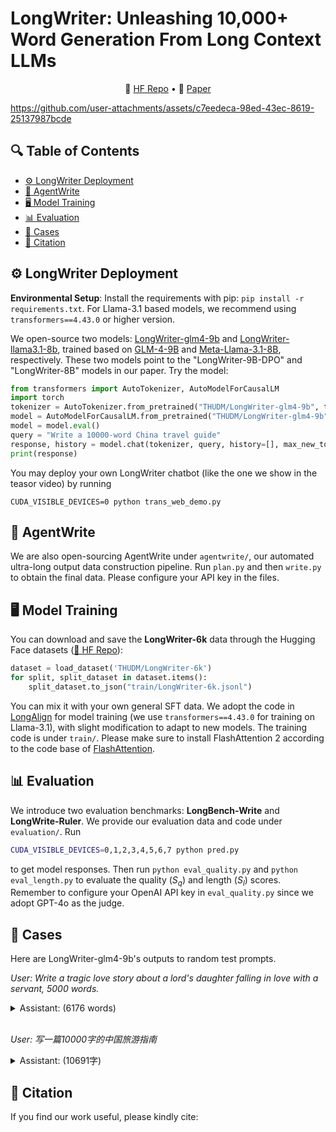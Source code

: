 # LongWriter: Unleashing 10,000+ Word Generation From Long Context LLMs

<p align="center">
    🤗 <a href="https://huggingface.co/datasets/THUDM/LongWriter-6k" target="_blank">HF Repo</a> • 📃 <a href="https://arxiv.org" target="_blank">Paper</a>
</p>

https://github.com/user-attachments/assets/c7eedeca-98ed-43ec-8619-25137987bcde

## 🔍 Table of Contents
- [⚙️ LongWriter Deployment](#deployment)
- [🤖️ AgentWrite](#agentwrite)
- [🖥️ Model Training](#longwriter-training)
- [📊 Evaluation](#evaluation)
- [👀 Cases](#case)
- [📝 Citation](#citation)

<a name="deployment"></a>
## ⚙️ LongWriter Deployment

**Environmental Setup**:
Install the requirements with pip: `pip install -r requirements.txt`. For Llama-3.1 based models, we recommend using `transformers==4.43.0` or higher version.

We open-source two models: [LongWriter-glm4-9b](https://huggingface.co/THUDM/LongWriter-glm4-9b) and [LongWriter-llama3.1-8b](https://huggingface.co/THUDM/LongWriter-llama3.1-8b), trained based on [GLM-4-9B](https://huggingface.co/THUDM/glm-4-9b) and [Meta-Llama-3.1-8B](https://huggingface.co/meta-llama/Meta-Llama-3.1-8B), respectively. These two models point to the "LongWriter-9B-DPO" and "LongWriter-8B" models in our paper. Try the model:
```python
from transformers import AutoTokenizer, AutoModelForCausalLM
import torch
tokenizer = AutoTokenizer.from_pretrained("THUDM/LongWriter-glm4-9b", trust_remote_code=True)
model = AutoModelForCausalLM.from_pretrained("THUDM/LongWriter-glm4-9b", torch_dtype=torch.bfloat16, trust_remote_code=True, device_map="auto")
model = model.eval()
query = "Write a 10000-word China travel guide"
response, history = model.chat(tokenizer, query, history=[], max_new_tokens=32768, temperature=0.5)
print(response)
```
You may deploy your own LongWriter chatbot (like the one we show in the teasor video) by running
```
CUDA_VISIBLE_DEVICES=0 python trans_web_demo.py
```

<a name="agentwrite"></a>
## 🤖️ AgentWrite
We are also open-sourcing AgentWrite under `agentwrite/`, our automated ultra-long output data construction pipeline. Run `plan.py` and then `write.py` to obtain the final data. Please configure your API key in the files.


<a name="longwriter-training"></a>
## 🖥️ Model Training

You can download and save the **LongWriter-6k** data through the Hugging Face datasets ([🤗 HF Repo](https://huggingface.co/datasets/THUDM/LongWriter-6k)):
```python
dataset = load_dataset('THUDM/LongWriter-6k')
for split, split_dataset in dataset.items():
    split_dataset.to_json("train/LongWriter-6k.jsonl")
```
You can mix it with your own general SFT data. We adopt the code in [LongAlign](https://github.com/THUDM/LongAlign) for model training (we use `transformers==4.43.0` for training on Llama-3.1), with slight modification to adapt to new models. The training code is under `train/`. Please make sure to install FlashAttention 2 according to the code base of [FlashAttention](https://github.com/Dao-AILab/flash-attention).

<a name="evaluation"></a>
## 📊 Evaluation
We introduce two evaluation benchmarks: **LongBench-Write** and **LongWrite-Ruler**.
We provide our evaluation data and code under `evaluation/`. Run
```bash
CUDA_VISIBLE_DEVICES=0,1,2,3,4,5,6,7 python pred.py
```
to get model responses. Then run `python eval_quality.py` and `python eval_length.py` to evaluate the quality ($S_q$) and length ($S_l$) scores. Remember to configure your OpenAI API key in `eval_quality.py` since we adopt GPT-4o as the judge.

<a name="case"></a>
## 👀 Cases
Here are LongWriter-glm4-9b's outputs to random test prompts.

*User: Write a tragic love story about a lord's daughter falling in love with a servant, 5000 words.*
<details>
<summary>Assistant: (6176 words)</summary>
<div style="max-height: 200px; overflow-y: auto; padding: 10px; border: 1px solid #e1e4e8; border-radius: 6px;">

### The Aristocratic Estate

Nestled amidst the rolling hills of the English countryside, the grand estate of Lord Edward Ashwood was a beacon of elegance and sophistication. The sprawling manor, with its towering spires and expansive gardens, stood as a testament to centuries of wealth and power. The Ashwood family, known for their noble lineage and impeccable manners, had been pillars of the local community for generations. The grand halls were filled with the scent of polished wood and rich fabrics, echoing with the soft hum of servants attending to their masters' every need.

Lady Ashwood, the matriarch of the household, was a woman of grace and wisdom. Her beauty had faded with time, but her elegance remained untarnished. She was known for her charitable works and her ability to command respect and admiration from all who met her. Her daughters, Eliza and Arabella, were the epitome of aristocratic charm. Eliza, the elder, was a poised and intelligent young woman, often seen with a book in hand or engaged in scholarly discussions. Arabella, the younger, was vivacious and lively, her laughter ringing through the halls like a bell. Both girls were expected to marry well, their futures already mapped out by their parents.

The household was a bustling hive of activity. The grand dining hall was a testament to the family's wealth, adorned with intricate tapestries and fine china. The servants moved with practiced precision, their duties meticulously assigned. The butler, Mr. Blackwood, was a stern but fair man, ensuring that every aspect of the household ran smoothly. The head cook, Mrs. Brown, was a master of her craft, her culinary skills renowned throughout the county. The young page boys and maids scurried about, their faces a mix of innocence and the early signs of budding adulthood.

The Ashwood estate was a world apart from the simpler lives of the villagers who worked the surrounding lands. The gulf between the two worlds was vast and unbridgeable, a chasm that no one dared to cross. The servants, though integral to the estate's operation, were kept at a distance, their presence a mere background to the grandeur that defined the Ashwoods.

In this world of opulence and order, the seeds of a tragic love story were about to be sown.

### The Hidden Heart of Eliza

Eliza Ashwood was the embodiment of aristocratic grace, her every movement a testament to years of refinement and education. Yet, beneath her composed exterior lay a heart yearning for something more, something the grand estate could not provide. Eliza was not merely a bookish daughter, though her love for literature was well-known. She possessed a depth of thought and a sensitivity that set her apart from her peers. Her days were filled with the routine of the estate—participating in social gatherings, learning the intricacies of diplomacy and etiquette, and engaging in scholarly pursuits. But her nights were often spent in quiet reflection, her mind wandering to thoughts that were far removed from the expectations of her station.

Eliza's interest in the estate's servants was a well-guarded secret. She often found herself drawn to the quieter corners of the manor, where the servants conducted their duties with a sense of quiet dignity. It was during one such moment, while taking a solitary walk through the estate's expansive gardens, that she first encountered Thomas. He was a young servant, tasked with tending to the roses that lined the estate's perimeter. His back was to her as he worked, his hands deftly pruning the delicate blooms. Eliza was captivated by the ease and precision with which he moved, a stark contrast to the hurried chaos of the household's daily operations.

As she watched him, a sense of tranquility washed over her. For the first time in what felt like an eternity, Eliza felt a sense of peace. Thomas's presence was unassuming, his focus entirely on his work. It was a stark contrast to the constant hustle and bustle of the manor. Eliza found herself lingering, her curiosity piqued by the man who seemed to exist in a world of his own, untouched by the grandeur that surrounded him.

Their first conversation was innocent and brief, a simple exchange over the health of Thomas's mother. Eliza's genuine concern and Thomas's humble gratitude left an impression on both of them. From that moment, their interactions became more frequent, though always under the watchful eyes of the household. Eliza would often find herself seeking out Thomas, her heart fluttering with a mix of excitement and fear. Their conversations were simple and heartfelt, often centered around the beauty of the garden or the weather. Yet, it was enough to kindle a flame in Eliza's heart, a flame that she knew she must keep hidden.

Eliza's feelings for Thomas were a source of both comfort and conflict. On one hand, he represented a connection to a simpler, more genuine world, a world where she felt truly seen and understood. On the other hand, she was acutely aware of the social and economic chasm that separated them. The idea of a relationship with a servant was not only unimaginable but also scandalous. Eliza's heart was a battlefield of hope and despair, torn between her desire for love and her duty to her family and society.

As their bond deepened, Eliza found herself questioning her place in the world. She had been raised to aspire to greatness, to marry a man of equal or greater status, to uphold the Ashwood legacy. Yet, here she was, falling in love with a servant, a man who represented everything her world sought to exclude. It was a love that defied logic and reason, a love that threatened to upend the carefully constructed life she had been destined to lead.

Eliza's secret affection for Thomas was a delicate balance, a fragile thread that she clung to with all her might. She knew that revealing her feelings would not only shatter her own dreams but also bring disgrace upon her family. Yet, the more time she spent with Thomas, the more she realized that her heart could no longer be contained. It was a love that was as beautiful as it was dangerous, a love that would test the very foundations of her world.

### Thomas's Hidden Life

Thomas had been born into a family of humble means, his parents working the fields to make ends meet. From a young age, he had known the hardships of rural life, the backbreaking labor and the sting of poverty. Yet, it was not the struggle that defined him but the resilience and determination he found within himself. When the Ashwood estate advertised for new servants, Thomas saw it as an opportunity to escape the confines of his village and forge a better future for himself.

Life at the Ashwood estate was a stark contrast to his previous existence. The grandeur and opulence were overwhelming at first, but Thomas adapted quickly, his innate sense of duty driving him to excel in his duties. He was assigned to the garden, a role that suited his quiet nature and love for the natural world. Each day, he moved through the estate with a sense of purpose, his hands deftly tending to the plants, his mind a sanctuary of calm amidst the chaos.

Despite the differences in their worlds, Thomas felt a strange sense of belonging at the Ashwood estate. The grand halls and ornate decorations were a world apart from his simple upbringing, but there was a certain elegance to the place that he found comforting. The strict routines and the disciplined lives of the servants provided a structure that he had always craved. He found solace in the predictability of his tasks, in the rhythm of his workday that allowed him moments of quiet reflection.

It was during these moments of solitude that Thomas began to notice Eliza. Her presence was like a gentle breeze through the garden, her elegance contrasting with the rustic beauty of the flowers she admired. Thomas was initially drawn to her beauty, but as their interactions grew, he came to appreciate her intelligence and kindness. Eliza was unlike anyone he had ever met, her conversations filled with wisdom and compassion. She saw beyond his station, into the person he truly was.

Their bond grew slowly, built on shared moments of understanding and mutual respect. Thomas found himself looking forward to their brief conversations, his heart lightening with each encounter. Eliza's genuine interest in his life and her willingness to see past the societal barriers that separated them filled him with a sense of hope he had long thought lost. For the first time, Thomas felt valued and seen, not as a servant, but as a person with dreams and aspirations of his own.

Yet, Thomas was acutely aware of the dangers that their relationship posed. He knew the social and economic chasm that separated them, the impossibility of a future together. The idea of love was a fragile dream in a world that demanded conformity and respectability. Thomas's heart was a battlefield of hope and fear, torn between his desire for Eliza and the reality of their circumstances. He loved her with all his heart, but he was also pragmatic, understanding that their love was a risk he could not afford to take.

As their bond deepened, Thomas found himself questioning his place in the world. He had come to the Ashwood estate seeking a better life, but now he found himself caught in a web of emotions that threatened to unravel everything he had worked for. The love he felt for Eliza was a beautiful but dangerous distraction, a reminder of the dreams he dared not speak aloud. He knew that their love was a fragile thread, one that could easily be severed by the harsh realities of their world.

Thomas's heart was a sanctuary of love and fear, a place where his dreams and reality clashed. He loved Eliza with a passion that defied reason, but he was also realistic, understanding that their love was a fragile hope in a world that demanded conformity. As their bond grew stronger, Thomas found himself standing at a crossroads, his future uncertain and his heart in turmoil. He knew that his love for Eliza was a risk he was willing to take, but he was also aware of the dangers that lay ahead.

### The Unspoken Bond

The bond between Eliza and Thomas grew stronger with each passing day, a silent yet powerful connection that neither could deny. Their conversations, though brief, were filled with a depth of understanding that transcended the barriers of their social standing. Eliza found herself looking forward to their encounters, each interaction a source of solace and joy in her otherwise structured and rigid world. Thomas, in turn, felt a sense of belonging and purpose that he had never known before, Eliza's presence a beacon of hope in his otherwise monotonous life.

One evening, as the sun dipped below the horizon, casting a golden glow over the garden, Eliza found herself once again drawn to the roses Thomas tended. This time, she approached him with a quiet determination. "Thomas," she began, her voice barely above a whisper, "I wanted to thank you for always being there, for listening to me when no one else would."

Thomas looked up, his eyes meeting hers with a mixture of surprise and gratitude. "It's my pleasure, Miss Eliza. You've always been kind to me."

Eliza took a deep breath, her heart pounding in her chest. "Thomas, there's something I need to tell you. I... I care for you deeply. More than just as a friend or a servant. I... I love you."

Thomas's eyes widened, his heart racing at the weight of her words. He had felt the same but had never dared to voice them, afraid of the consequences. "Eliza," he whispered, his voice trembling, "I... I feel the same. But we both know the dangers of what we feel."

Eliza's eyes filled with a mixture of hope and despair. "I know the risks, Thomas. I've thought about it night and day. But I can't deny my feelings any longer. I need you to know how I truly feel."

Thomas's heart ached with the weight of her words. He loved her with every part of his being, but the reality of their situation loomed large. "Eliza, we come from two different worlds. The gap between us is vast and unbridgeable. If we pursue this, we risk everything—our futures, our families, our very lives."

Eliza's eyes glistened with unshed tears. "I understand that, Thomas. But I can't live without you. I need you in my life, even if it means defying everything I've ever been taught."

Thomas took a step closer, his hand reaching out to gently touch her cheek. "Eliza, you mean more to me than words can express. But we must be careful. The world is not kind to those who defy its rules."

Eliza nodded, her heart heavy with the weight of their reality. "I know, Thomas. But I'm willing to face whatever comes. I love you, and I can't let that go."

Their fingers brushed against each other's, a silent promise of the love they shared. It was a love that defied reason and societal norms, a love that both terrified and inspired them. They knew the risks, but they were also aware of the beauty and depth of the bond they had forged.

As they stood there under the golden light of the setting sun, their hearts beat in unison, a testament to the love that had grown between them. They were two souls entwined by fate, their love a fragile yet resilient thread that defied the world's expectations. Together, they faced the uncertainties of their future, their hearts united by a love that was as powerful as it was dangerous.

### The Struggle Within

Eliza's heart was a tempest of emotions, torn between her love for Thomas and the societal expectations that loomed over her. She knew that her feelings for Thomas were real, profound, and unshakable. Yet, the weight of her upbringing and the expectations of her family were a constant reminder of the peril she faced. Every day was a battle within herself, a struggle to reconcile her heart with her duty.

Eliza's parents had always been strict in their expectations, instilling in her a sense of responsibility and obligation to the Ashwood legacy. They had planned her future, envisioning a marriage that would secure the family's status and wealth. The idea of defying those plans, of pursuing a love that defied societal norms, was a terrifying prospect. Eliza feared the disgrace that would come to her family, the ruin of her carefully constructed life.

Yet, every moment spent with Thomas only deepened her resolve. His kindness, his intelligence, and his unwavering support filled a void in her heart that nothing else could. Eliza found herself longing for the simple, genuine moments they shared, the comfort of his presence and the joy that his love brought into her life. She realized that her happiness, her true happiness, lay in the love she felt for Thomas, not in the expectations of her family.

Eliza's internal conflict was a relentless torment. She loved her family and respected their wishes, but she also loved Thomas with a passion that she could no longer ignore. She spent sleepless nights wrestling with her emotions, her mind a whirlwind of doubt and determination. She knew that she could not continue living a lie, that she had to make a choice between her heart and her duty.

One evening, as she stood before her mirror, staring at her reflection, Eliza made a decision. She would speak to her parents, reveal her feelings for Thomas, and face the consequences. She knew it would be a difficult conversation, but she also knew that she could no longer live in silence. She owed it to herself and to Thomas to be honest about her heart.

As she prepared to face her parents, Eliza's heart was filled with a mixture of fear and hope. She was ready to fight for her love, to defy the expectations that had been laid out for her. She was willing to face whatever consequences might come, as long as she could be true to herself and to the man who had captured her heart.

### The Heart-Wrenching Confession

Eliza took a deep breath, steeling herself for the conversation that was about to unfold. She found her parents in the drawing room, their faces a mask of calm as they sipped their tea. Eliza's heart pounded in her chest as she approached them, her hands trembling slightly. "Father, Mother," she began, her voice steady but filled with emotion, "I need to talk to you about something important."

Lady Ashwood set down her teacup, her eyes narrowing slightly. "What is it, Eliza? Out with it."

Eliza took a deep breath, her eyes meeting her parents' with a mixture of determination and fear. "I... I have something to confess. I... I am in love."

Both of her parents' faces paled, their expressions shifting from surprise to concern. Lord Ashwood's stern gaze softened slightly, while Lady Ashwood's eyes filled with a mixture of shock and worry. "Eliza, what do you mean? With whom?" Her voice was a hushed whisper, as if speaking too loudly might shatter the fragile reality they all lived in.

Eliza's heart ached as she forced herself to speak the words that had been burning in her chest for so long. "I am in love with Thomas, the servant who tends the garden. I... I can't deny it any longer. I love him with all my heart."

The room fell into a heavy silence, the air thick with the weight of unspoken words. Lord Ashwood's face darkened, his eyes narrowing as he absorbed her words. "Thomas? The servant? Eliza, this is unthinkable. How could you even entertain such a notion?"

Lady Ashwood's eyes filled with tears, her voice trembling. "Eliza, you must be mistaken. This cannot be real. You must forget him immediately."

Eliza's heart broke as she looked at her parents, seeing the pain and disappointment in their eyes. She knew that their reaction was inevitable, but the words still felt like a dagger to her soul. "I am not mistaken, Mother. I am in love with Thomas, and I cannot change that. I... I cannot live a lie any longer."

Lord Ashwood's voice was cold and stern. "Eliza, you must understand the consequences of your actions. This is not just about you. It is about the Ashwood legacy, about our reputation and honor. You cannot throw all of that away for a mere servant."

Eliza's eyes filled with tears, her heart aching with the weight of their words. "I know, Father. I know the risks. But I cannot live without Thomas. He has given me a love that I never thought possible, a love that makes me feel alive. I cannot deny my feelings any longer."

Lady Ashwood's voice broke, her tears flowing freely. "Eliza, you don't understand. This is more than just a love affair. It is a betrayal of everything we stand for. You are putting our entire family at risk."

Eliza's heart was in turmoil, torn between her love for Thomas and her duty to her family. She knew that her parents were right, that the consequences of her actions could be devastating. But she also knew that she could not live a life of lies, that she had to be true to herself and to the man who had captured her heart.

As the conversation continued, Eliza's resolve only strengthened. She knew that she would face consequences, but she was willing to bear them. She would fight for her love, even if it meant losing everything.

### The Unraveling of Dreams

The days following Eliza's confession were a whirlwind of turmoil and heartache. Lord and Lady Ashwood were determined to put an end to what they saw as a scandalous relationship, and their actions were swift and unforgiving. Eliza was forbidden from seeing Thomas, her movements closely monitored by the household staff. The garden, once a sanctuary for their secret meetings, became a place of dread, its beauty marred by the weight of their separation.

Eliza's heart was in shambles, each day a painful reminder of the love she had been forced to abandon. She spent her nights in tears, her mind a constant echo of the words spoken by her parents. The walls of the grand estate seemed to close in around her, the once familiar surroundings now a prison of her own making. Her once vibrant spirit dimmed, her laughter replaced by a hollow echo of its former self.

Thomas, too, was not immune to the devastation. He could sense the change in Eliza, the sadness that clouded her eyes and weighed heavily on her heart. He longed to reach out to her, to offer her the comfort she so desperately needed, but he knew that any attempt would only worsen her situation. His heart ached with every passing day, his love for Eliza a silent but relentless torment.

The household was abuzz with the news of Eliza's forbidden love, the servants whispering behind closed doors and the guests at social gatherings casting judgmental glances her way. Eliza's reputation was under siege, her once impeccable standing now tarnished by the scandal. The pressure was immense, and she found herself questioning her every action, her every decision.

Despite the distance imposed upon them, Eliza and Thomas found ways to communicate. Secret notes were passed through the estate, their words a lifeline in the storm of their separation. Each letter was a balm to their wounded hearts, a reminder of the love that had once brought them together. But even these brief exchanges were fraught with danger, each note a potential discovery that could lead to even greater consequences.

Eliza's parents, relentless in their efforts to break her spirit, increased the pressure. They sought to distract her with social engagements and scholarly pursuits, hoping to divert her attention from Thomas. But Eliza's heart remained steadfast, her love for Thomas an unyielding force that defied their attempts to sever their bond.

The strain of their situation began to take its toll on Eliza's health. She grew pale and weak, her once vibrant energy sapped by the emotional and physical weight of her plight. The Ashwood estate, once a symbol of her family's power and prestige, now felt like a gilded cage, confining her spirit and threatening to crush her soul.

Thomas, watching from a distance, felt the same despair. He saw the pain in Eliza's eyes, the way her once bright smile had faded into a shadow of its former self. His heart ached with every passing day, his love for her a beacon of hope in the darkness that had enveloped her life.

As the days turned into weeks, the love between Eliza and Thomas remained unbroken, a testament to their unwavering devotion to each other. They faced their trials with courage and resilience, their bond stronger for the hardships they endured. But the weight of their circumstances was a constant reminder of the dangers that loomed over them, a reminder that their love, while powerful, was also fragile and vulnerable to the world's judgment.

### The Breaking Point

The weight of their secret love became too much for Eliza to bear. The constant pressure from her parents, the judgment of society, and the physical and emotional toll of their separation began to erode her spirit. One evening, as the moon cast a silvery glow over the Ashwood estate, Eliza made a desperate decision. She would run away, escape the confines of her life and the expectations that had been laid upon her.

Eliza slipped out of the manor under the cover of darkness, her heart pounding with a mixture of fear and determination. She made her way to the garden, where Thomas had promised to meet her. The garden, once a place of solace, now felt like a battlefield, each step she took a step closer to the unknown.

Thomas was waiting for her, his face a mask of concern and hope. "Eliza, I knew you would come," he whispered, his voice trembling with emotion. "I've been so worried about you."

Eliza's eyes filled with tears as she threw her arms around him, her body shaking with the weight of her emotions. "Thomas, I can't stay any longer. The pressure is too much. I need to be with you, even if it means losing everything."

Thomas held her close, his heart aching with the depth of her words. "Eliza, I understand. I've felt the same. But we must be careful. Running away is not a solution. It will only make things worse."

Eliza pulled back, her eyes searching Thomas's face for reassurance. "I know, Thomas. But I can't go back. I can't live a lie any longer. I need you, and I need to be free to love you."

Thomas's heart broke as he looked into her eyes, seeing the pain and determination that burned within them. He knew that Eliza was right, that running away was not the answer, but he also knew that he could not bear to see her suffer any longer. "Eliza, I love you more than words can express. But we must be smart about this. We need a plan, a way to make a life together without the world's judgment."

Eliza nodded, her tears drying on her cheeks as she took a deep breath. "I trust you, Thomas. I know you will guide me. I just need to be with you, to feel your love and support."

Thomas led Eliza to a secluded part of the garden, away from the prying eyes of the household staff. He took her hands in his, his gaze steady and resolute. "Eliza, I promise you that I will do everything in my power to protect you and to build a life together. But we must be patient, and we must be careful. We cannot rush into anything without a solid plan."

Eliza's heart swelled with hope and love as she looked into Thomas's eyes. "I believe in you, Thomas. I believe that we can find a way, that our love can overcome everything. I just need you."

Thomas's eyes softened as he pulled Eliza into his arms, holding her close as if to shield her from the world's dangers. "I love you, Eliza. More than anything. And I will do whatever it takes to be with you, to build a life that is truly ours. But we must be strong, and we must be smart."

Eliza's heart felt lighter as she rested her head on Thomas's chest, listening to the steady beat of his heart. She knew that their journey would be fraught with challenges, but she also knew that their love was strong enough to overcome them. "I love you too, Thomas. And I will stand by you no matter what."

As they stood there in the moonlit garden, their hearts beating in unison, Eliza and Thomas made a silent vow to each other. They would face the world together, their love a beacon of hope in the darkness. They would fight for their happiness, no matter the cost.

### The Ultimate Sacrifice

The days that followed were a blur of desperation and hope. Eliza and Thomas knew that their time was limited, that the authorities would not be long in finding them. They spent their days in hiding, moving from one safe house to another, always looking over their shoulders for the threat of discovery. Each night, they found solace in each other's arms, their love a fragile yet resilient thread that held them together in the face of adversity.

As the authorities closed in, Eliza and Thomas knew that their time was running out. They had to make a decision, a choice that would determine the course of their lives. Eliza looked into Thomas's eyes, her heart heavy with the weight of their reality. "Thomas," she whispered, her voice trembling, "we can't keep running. They will find us eventually. We need a plan, a way to ensure that our love endures, even if we cannot be together."

Thomas's eyes filled with a mixture of love and sorrow. "Eliza, I have been thinking about this. There is only one way to ensure that our love endures, that our sacrifice is not in vain. We must marry, legally. It is our only chance to be together, to build a life that is truly ours."

Eliza's eyes widened in shock and fear. "Thomas, I can't marry you. It is illegal, and it would mean losing everything—our freedom, our family, our future. I can't ask you to do that."

Thomas's grip on her hand tightened, his voice firm and resolute. "Eliza, you must understand. Marrying me is the only way we can be together, the only way to ensure that our love endures. I am willing to face the consequences, to give up everything for you. But I need you to be with me, to stand by my side."

Eliza's heart ached with the weight of Thomas's words. She knew that he was right, that their love was worth any sacrifice. But the idea of losing everything, of defying society's expectations, was a daunting prospect. "Thomas, I love you more than anything. But I am afraid of what will happen if we marry. I am afraid of losing you, of losing everything we have built together."

Thomas's eyes softened as he pulled Eliza into his arms, holding her close as if to shield her from the world's dangers. "Eliza, you must trust me. I will protect you, I will fight for us. We can make this work, we can build a life together. But we must be brave, and we must be united."

Eliza's heart swelled with love and determination as she looked into Thomas's eyes. She saw the depth of his devotion, the unwavering commitment he had for her. She knew that he was right, that their love was worth any sacrifice. "Thomas, I trust you. I will marry you, and I will stand by your side no matter what."

As they stood there in the dim light of their hidden sanctuary, Eliza and Thomas made their final vow to each other. They would marry, defy society's expectations, and fight for their love. They would face the world together, their hearts united by a love that was as powerful as it was dangerous.

Their wedding was a secret ceremony, held in the early hours of dawn to avoid detection. They exchanged vows in a small, secluded chapel, their hearts beating in unison as they promised to love and support each other through every trial and tribulation. The ceremony was simple but profound, a testament to their love and their commitment to each other.

As they emerged from the chapel, hand in hand, Eliza and Thomas knew that their journey had only just begun. They faced the world with a newfound sense of purpose and determination, their love a beacon of hope in a world that sought to crush them. They were ready to face whatever challenges lay ahead, united by a love that was as powerful as it was fragile.

### The Heart-Wrenching End

The authorities discovered Eliza and Thomas's marriage soon after the ceremony. The news spread like wildfire through the estate and the surrounding villages, igniting a firestorm of outrage and scandal. Lord and Lady Ashwood were devastated, their pride and reputation shattered by their daughter's defiance. Eliza was immediately confined to her room, her parents refusing to speak to her or acknowledge her existence.

Thomas, determined to protect Eliza, stood by her side, his love unwavering despite the danger it posed to him. He was dismissed from his position at the estate, his future prospects ruined. The villagers turned their backs on him, their judgmental stares a constant reminder of the price he had paid for his love.

Eliza's heart was in tatters, her spirit broken by the weight of her parents' rejection and the world's condemnation. She spent her days in solitude, her once vibrant spirit dimmed by the sorrow that enveloped her. Thomas, though strong and resilient, could see the despair in her eyes, the pain that gnawed at her soul.

One evening, as the moon cast a silvery glow over the estate, Thomas took Eliza into the garden, the same place where their love had blossomed. He held her close, his voice trembling with emotion. "Eliza, I am so sorry. I never wanted this to happen. I love you more than anything, and I would do anything to make things right."

Eliza's eyes filled with tears, her voice a whisper. "Thomas, I know. But I can't bear the pain any longer. I can't live in this world of judgment and rejection. I need to be free, to find peace."

Thomas's heart broke as he looked into Eliza's eyes, seeing the pain and determination that burned within them. He knew that she was right, that she needed to be free from the world's constraints. "Eliza, please don't do this. I can't live without you. I love you, and I will always love you."

Eliza pulled back, her eyes searching Thomas's face for one last moment of solace. "Thomas, I love you too. But I need to be free, to find the peace that has eluded me. I am so sorry."

Thomas's heart ached with the weight of Eliza's words. He knew that he could not stop her, that her determination was unwavering. "Eliza, I will always love you, no matter what. But I need you to be happy, to find the peace that you deserve."

Eliza's eyes glistened with unshed tears as she looked into Thomas's eyes, her heart aching with the weight of her decision. "Thomas, I will always love you. And I will never forget the love we shared. I am so sorry for the pain I have caused you."

Thomas's eyes filled with tears as he pulled Eliza into his arms, holding her close as if to shield her from the world's dangers. "Eliza, you have given me the greatest gift of my life—the love of a kind and beautiful soul. I will always cherish that love, no matter what."

As they stood there in the moonlit garden, their hearts beating in unison, Eliza and Thomas made their final farewell. They knew that their love had been powerful and beautiful, a testament to the strength of the human spirit. But they also knew that their love had come at a great cost, a sacrifice that had forever changed their lives.

Eliza took a deep breath, her heart heavy with the weight of her decision. "Thomas, I need to go. I need to find the peace that has eluded me. I will always love you, and I will never forget you."

Thomas's eyes filled with tears as he released Eliza, his heart aching with the weight of her departure. "Eliza, be happy, be free. I will always love you, and I will always remember the love we shared."

Eliza walked away from Thomas, her heart breaking with each step. She knew that she was leaving a piece of her heart behind, that her love for Thomas would forever be a part of her. But she also knew that she needed to find the peace that had eluded her, to build a life that was truly her own.

Thomas watched Eliza disappear into the darkness, his heart aching with the weight of her departure. He knew that their love had been powerful and beautiful, a testament to the strength of the human spirit. But he also knew that their love had come at a great cost, a sacrifice that had forever changed their lives.

As the moon cast its silvery glow over the garden, Eliza and Thomas's love story came to an end. Their love had been powerful and beautiful, a testament to the strength of the human spirit. But it had also been tragic and heartbreaking, a reminder of the dangers that love can face in a world that often seeks to crush it.

</div>
</details>
<br/>

*User: 写一篇10000字的中国旅游指南*
<details>
<summary>Assistant: (10691字)</summary>
<div style="max-height: 200px; overflow-y: auto; padding: 10px; border: 1px solid #e1e4e8; border-radius: 6px;">

### 中国旅游概述

中国，这片古老而神秘的东方土地，拥有着悠久的历史和丰富的文化。作为世界上人口最多的国家之一，中国以其多样的地理景观、独特的文化遗产和热情好客的人民而闻名于世。无论是繁华的都市、壮丽的自然风光，还是深厚的文化底蕴，都吸引着无数游客前来探访。

中国旅游的魅力首先体现在其多样化的地理景观上。从北国风光的雪域高原到南国海滨的碧海蓝天，从西部大漠的辽阔无垠到东部平原的绿意盎然，中国几乎囊括了所有类型的自然景观。游客可以在这里体验到从寒冷到炎热、从干燥到湿润的各种气候和地貌，满足对自然风光的所有想象。

其次，中国的文化遗产是其旅游的一大亮点。中国有着五千多年的文明史，留下了无数珍贵的文化遗产。从宏伟的古代建筑，如长城、故宫、兵马俑，到古老的寺庙和园林，如少林寺、苏州园林，每一个景点都承载着深厚的历史和文化内涵。这些文化遗产不仅是历史的见证，更是中华民族智慧的结晶，吸引着无数游客前来参观和学习。

此外，中国的人民也是其旅游魅力的重要组成部分。中国人民热情好客，乐于助人，让游客在旅途中感受到家的温暖。无论是大城市的热闹街头，还是小村庄的宁静小巷，人们总是愿意分享他们的故事和经验，让游客更好地了解和体验中国的文化。

总之，中国以其独特的自然风光、丰富的文化遗产和热情好客的人民，成为全球游客向往的旅游目的地。无论是历史爱好者、自然探险家还是文化体验者，都能在中国找到属于自己的旅游天堂。

### 中国的行政区划

中国是一个地域辽阔、民族众多的国家，其行政区划复杂多样。全国共有34个省级行政区，包括23个省、5个自治区、4个直辖市和2个特别行政区。每个省级行政区都有其独特的地理、文化和历史背景，为游客提供了丰富多彩的旅游选择。

首先，23个省是中国行政区划中的主体部分。这些省份包括山东、河南、四川、湖南、湖北、江西、广东、广西、贵州、云南、陕西、甘肃、青海、宁夏、新疆等。每个省份都有其独特的自然风光和文化特色。例如，山东省以悠久的历史和丰富的文化遗产著称，拥有泰山、曲阜孔庙等著名景点；河南省则是中华文明的重要发源地，拥有龙门石窟、清明上河园等历史文化景点；四川省以其秀美的自然风光和独特的美食文化闻名，九寨沟、峨眉山等自然景观吸引了大量游客。

其次，5个自治区分别是内蒙古自治区、广西壮族自治区、西藏自治区、宁夏回族自治区和新疆维吾尔自治区。这些自治区以其独特的民族文化和自然景观而著称。例如，内蒙古自治区拥有广袤的草原和壮观的沙漠景观，是骑马和草原探险的理想之地；广西壮族自治区以其秀美的山水和丰富的民族文化而闻名，桂林山水、漓江等自然景观令人陶醉；西藏自治区则是世界屋脊，拥有珠穆朗玛峰、布达拉宫等壮丽的自然和人文景观，是朝圣和探险的绝佳选择。

4个直辖市包括北京、上海、天津和重庆。这些城市都是中国的重要经济、文化和交通中心，拥有丰富的历史遗迹和现代化建筑。例如，北京市是中国的首都，拥有故宫、长城等世界著名的文化遗产；上海市是中国的经济中心，拥有东方明珠塔、外滩等现代化建筑和商业区；天津市则以其独特的港口文化和历史遗迹而闻名；重庆市以其壮丽的山水和独特的火锅文化吸引了大量游客。

最后，2个特别行政区是香港和澳门。这两个城市以其独特的国际化和现代化风貌而著称。香港是国际金融中心和购物天堂，拥有维多利亚港、迪士尼乐园等著名景点；澳门则以其博彩业和葡萄牙殖民历史而闻名，大三巴牌坊、威尼斯人度假村等景点吸引了大量游客。

总之，中国的行政区划复杂多样，每个省级行政区都有其独特的地理、文化和历史背景，为游客提供了丰富多彩的旅游选择。无论是自然风光、历史文化还是现代都市，中国都能满足不同游客的旅游需求。

### 中国的气候特点

中国的气候类型多样，从北到南，从东到西，气候差异显著。总体来说，中国可以分为寒带、温带、亚热带和热带四种主要气候类型。北方地区冬季寒冷，夏季炎热，而南方地区则四季如春，温暖宜人。这种多样的气候特点不仅为中国的农业生产提供了丰富的条件，也为游客提供了多样化的旅游体验。

在北方，冬季寒冷漫长，尤其以东北地区最为典型。哈尔滨的冰雪节吸引了大量游客前来观赏冰雕和体验冰雪运动。夏季则相对短暂，但气温较高，适合避暑旅游。东北地区的大兴安岭、长白山等地区，夏季绿意盎然，是避暑度假的好去处。

中部地区包括华北、华东和华中地区，主要气候类型为温带季风气候。冬季寒冷干燥，夏季炎热多雨。北京、上海和武汉等大城市都位于这一区域。冬季的北京，游客可以参观故宫、长城等著名景点，体验寒冷中的历史文化魅力；夏季的上海，游客可以游览外滩、城隍庙，享受都市的繁华和清凉。

南方地区主要气候类型为亚热带和热带季风气候。这里四季分明，冬季温暖，夏季炎热潮湿。广东、广西、福建和海南等省份都属于这一区域。冬季的海南，温暖如春，是避寒度假的理想之地；夏季的厦门，游客可以游览鼓浪屿、南普陀寺，享受海滨的清凉和美景。

西部地区包括新疆、西藏、青海和甘肃等省份，气候类型多样，从寒带到高原气候都有。新疆的冬季寒冷干燥，夏季则炎热多风，是探险和草原旅游的好去处。西藏的气候则以高原气候为主，冬季寒冷，夏季凉爽，是朝圣和登山的热门目的地。青海湖、茶卡盐湖等自然景观在夏季尤其迷人。

总体来说，中国的气候特点为游客提供了多样化的旅游选择。不同季节的气候条件适合不同的旅游活动，游客可以根据自己的喜好和需求选择合适的旅行时间。例如，冬季适合前往北方和西北地区体验冰雪风光，夏季则适合前往南方和东南沿海地区避暑度假。了解中国的气候特点，有助于游客更好地规划旅行路线，享受愉快的旅程。

### 中国的主要旅游景点

中国拥有众多世界著名的旅游景点，这些景点不仅代表了中国丰富的历史和文化，也展示了其独特的自然风光。以下是一些中国最具代表性的主要旅游景点：

#### 长城

长城，作为中国最著名的象征之一，是世界上最长的军事防御工程。它蜿蜒于中国北方的高山和丘陵之间，全长约21,196公里。游客可以参观多个著名的长城段，如八达岭长城、慕田峪长城和嘉峪关长城。八达岭长城是保存最完整的一段，也是游客最多的地方；慕田峪长城则以其险峻和优美的风景著称；嘉峪关长城则展示了长城的西北风格。无论在哪个季节，长城都是游客拍照和体验中国历史的重要地点。

#### 故宫

故宫，也称为紫禁城，是明朝和清朝两代皇宫，位于北京市中心。这座宏伟的宫殿建筑群占地约72万平方米，拥有9000多间房屋。故宫不仅以其壮观的建筑和精美的装饰闻名，还收藏了大量的珍贵文物和艺术品。游客可以参观太和殿、乾清宫、养心殿等主要建筑，了解中国古代宫廷生活和文化。故宫每年吸引着数百万游客，是了解中国历史和文化的重要窗口。

#### 兵马俑

兵马俑，位于陕西省西安市，是中国古代秦朝的军事遗迹。1974年，兵马俑的发现震惊了世界，成为中国古代文明的重要象征。兵马俑坑内出土了数千个陶制的士兵和马俑，每个陶俑都有独特的面部表情和姿态，展示了秦朝的军事力量和工艺水平。兵马俑博物馆是游客了解秦朝历史和文化的重要场所，每年吸引着大量国内外游客。

#### 西湖

西湖，位于浙江省杭州市，是中国最著名的湖泊之一，被誉为“人间天堂”。西湖以其秀美的自然风光和丰富的文化底蕴而闻名。湖面上点缀着三潭印月、雷峰塔、断桥等著名景点，湖畔的苏堤、白堤等园林更是美不胜收。春季的西湖，桃花盛开，春色满园；夏季的西湖，荷花绽放，清凉宜人；秋季的西湖，红叶满山，秋意盎然；冬季的西湖，雪景如画，别有一番风味。

#### 桂林山水

桂林山水，位于广西壮族自治区，以其壮丽的山水风光和独特的喀斯特地貌而著称。漓江是桂林山水的代表，游客可以乘坐竹筏或游船游览漓江，欣赏两岸的奇峰异石和清澈的江水。桂林的象山、七星公园、芦笛岩等景点也吸引了大量游客。桂林山水不仅美在自然，还蕴含着丰富的文化内涵，是游客体验中国山水文化的绝佳之地。

#### 九寨沟

九寨沟，位于四川省阿坝藏族羌族自治州，是中国最著名的自然景区之一。九寨沟以其多彩的湖泊、瀑布、雪山和森林而闻名，被誉为“童话世界”。景区内的珍珠滩、五花海、长海等景点美不胜收，吸引了无数游客前来观赏。九寨沟的四季各有特色，春季的桃花和杜鹃花，夏季的清凉绿意，秋季的红叶和金黄，冬季的雪景，都让人流连忘返。

#### 布达拉宫

布达拉宫，位于西藏自治区的首府拉萨，是西藏最著名的地标建筑。这座宏伟的宫殿建于公元7世纪，是藏传佛教的象征。布达拉宫依山而建，共有13层，高117米，是西藏历史和文化的象征。游客可以参观布达拉宫的各个殿堂，了解藏传佛教的历史和文化。布达拉宫不仅是宗教信仰的中心，也是游客了解西藏文化的重要窗口。

#### 长白山

长白山，位于吉林省东南部，是中国东北的著名山脉。长白山以其壮丽的自然风光和丰富的生物多样性而著称。长白山天池是世界上最深的高山湖泊之一，湖面海拔达2189米，湖水清澈碧蓝。此外，长白山的瀑布、温泉和原始森林等自然景观也吸引了大量游客。长白山还是中国著名的滑雪胜地，冬季的滑雪活动吸引了众多滑雪爱好者。

#### 西湖

西湖，位于浙江省杭州市，是中国最著名的湖泊之一，被誉为“人间天堂”。西湖以其秀美的自然风光和丰富的文化底蕴而闻名。湖面上点缀着三潭印月、雷峰塔、断桥等著名景点，湖畔的苏堤、白堤等园林更是美不胜收。春季的西湖，桃花盛开，春色满园；夏季的西湖，荷花绽放，清凉宜人；秋季的西湖，红叶满山，秋意盎然；冬季的西湖，雪景如画，别有一番风味。

#### 张家界

张家界，位于湖南省西北部，是中国著名的自然风景区。张家界以其独特的石柱地貌和壮丽的山水风光而闻名。景区内的袁家界、天子山、金鞭溪等景点美不胜收，吸引了无数游客前来观赏。张家界还是中国著名的电影拍摄地，如《阿凡达》等电影在此取景，使其名声大噪。张家界不仅自然风光优美，还拥有丰富的民俗文化和历史遗迹，是游客体验中国南方自然风光和文化的绝佳之地。

#### 颐和园

颐和园，位于北京市西郊，是中国古代皇家园林之一。颐和园建于清朝乾隆年间，占地面积达290公顷，是中国园林艺术的杰作。园内拥有万寿山、昆明湖、长廊、佛香阁等著名景点，建筑精美，景色宜人。颐和园不仅展示了中国的园林艺术，还蕴含了丰富的历史文化内涵，是游客了解中国古代皇家生活和文化的绝佳场所。

#### 西安城墙

西安城墙，位于陕西省西安市，是中国现存最完整的古代城墙之一。城墙建于明朝，全长约14公里，高约12米，厚约18米。游客可以登上城墙，俯瞰整个西安市区，感受古代都城的雄伟气势。城墙周边还有许多历史文化景点，如兵马俑、大雁塔等，是游客了解中国古代历史和文化的重要场所。

这些主要旅游景点不仅展示了中国的自然风光和历史文化，也为游客提供了丰富多彩的旅游体验。无论您是历史爱好者、自然探险家还是文化体验者，中国都有适合您的旅游目的地。

### 中国的美食文化

中国美食文化博大精深，各地特色美食琳琅满目，每一种都蕴含着独特的地域风情和文化内涵。从北方的面食到南方的米饭，从东部的海鲜到西部的牛羊肉，中国美食的多样性和丰富性令人叹为观止。

#### 北方美食

北方以面食为主，尤其是小麦面食，如北京炸酱面、山西刀削面、陕西油泼面等。北京炸酱面以其独特的酱料和面条口感闻名，是北京的传统美食代表。山西刀削面则以其独特的制作工艺和厚实的面条深受喜爱。陕西油泼面则是以热油浇在面上，香气扑鼻，味道鲜美。

此外，北方还有许多著名的肉类美食，如内蒙古的烤全羊、新疆的烤羊肉串和兰州的牛肉面。内蒙古的烤全羊以其肉质鲜嫩、香气四溢而著称，是蒙古族招待贵宾的最高礼遇。新疆的烤羊肉串则是街头巷尾常见的小吃，香气扑鼻，肉质鲜美，是新疆美食的代表。兰州的牛肉面以其独特的汤料和面条口感闻名，是兰州人的日常美食。

#### 南方美食

南方则以米饭和海鲜为主，如广东的早茶、四川的火锅、江苏的苏帮菜等。广东的早茶文化源远流长，以点心和茶饮为主，如虾饺、烧卖、蛋挞等，是广东人早晨必不可少的饮食。四川火锅以其麻辣鲜香而著称，是四川人喜爱的美食代表，无论是麻辣火锅还是清汤火锅，都能满足不同口味的需求。

江苏的苏帮菜则以清淡鲜美、注重原汁原味而闻名，如扬州炒饭、松鼠桂鱼等。苏帮菜讲究色、香、味、形的和谐统一，是江南美食的代表。此外，南方的海鲜美食也极具特色，如广东的清蒸海鲜、福建的佛跳墙、浙江的西湖醋鱼等。这些海鲜美食以其鲜美的口感和独特的烹饪方法吸引了无数游客。

#### 西部美食

西部地区的美食则以牛羊肉和面食为主，如新疆的抓饭、青海的羊肉泡馍、甘肃的拉面等。新疆的抓饭以其独特的烹饪方法和丰富的食材而著称，是新疆人喜爱的传统美食。青海的羊肉泡馍则是以羊肉汤和馍为主，口感鲜美，是青海的特色美食。甘肃的拉面以其独特的制作工艺和口感闻名，是甘肃人的日常美食。

#### 特色小吃

中国的小吃文化丰富多彩，各地的小吃都有其独特的风味和制作方法。如北京的豆汁、天津的狗不理包子、上海的生煎包、西安的肉夹馍、成都的麻辣串等。这些小吃不仅味道独特，还蕴含着丰富的文化内涵，是游客体验当地生活的重要途径。

总之，中国美食文化丰富多彩，各地的特色美食各具特色，无论是主食还是小吃，都能满足不同游客的口味需求。品尝中国美食，是了解中国文化和生活方式的重要方式之一。

### 中国的传统文化和节庆活动

中国是一个拥有悠久历史和丰富文化的国家，其传统文化和节庆活动丰富多彩，反映了中华民族的智慧和情感。以下是一些重要的中国传统文化和节庆活动：

#### 春节

春节，又称农历新年，是中国最重要的传统节日，通常在农历正月初一庆祝。春节象征着新的一年的开始，人们通过贴春联、放鞭炮、拜年、吃团圆饭等方式来庆祝。春节期间，家家户户都会打扫卫生，贴上红春联和窗花，营造喜庆的氛围。除夕夜，全家人会团聚在一起吃年夜饭，象征团圆和幸福。春节期间，还有舞龙舞狮、庙会等活动，吸引了大量游客前来体验中国的新年文化。

#### 清明节

清明节，通常在每年的4月4日或5日，是中国传统节日之一，也是祭祖扫墓的日子。清明节期间，人们会前往墓地祭拜祖先，扫墓、献花，表达对先人的敬意和怀念。此外，清明节还有踏青、赏花等活动，人们会到郊外散步，欣赏春天的美景。清明节不仅是一个重要的传统节日，也是人们亲近自然、放松心情的好时机。

#### 端午节

端午节，通常在农历五月初五庆祝，是中国传统节日之一。端午节有吃粽子、赛龙舟等传统习俗。粽子是端午节的传统食品，以糯米和各种馅料制成，形状多样，口味丰富。赛龙舟则是端午节最具代表性的活动，人们会组织龙舟比赛，以纪念古代爱国诗人屈原。端午节不仅是一个庆祝节日，也是传承和弘扬中华民族传统文化的重要时刻。

#### 中秋节

中秋节，通常在农历八月十五庆祝，是中国传统的团圆节日。中秋节以赏月、吃月饼为主要活动。月饼是中秋节的传统食品，形状圆饼，寓意团圆和圆满。人们会在晚上一起赏月，品尝月饼，表达对家人和亲友的思念和祝福。中秋节不仅是一个家庭团聚的日子，也是人们表达情感和思念的重要时刻。

#### 重阳节

重阳节，通常在农历九月初九庆祝，是中国传统节日之一。重阳节有登高、赏菊、吃重阳糕等传统习俗。登高是重阳节的重要活动，人们会到高处远眺，祈求健康和长寿。赏菊则是重阳节的一项重要活动，人们会欣赏各种美丽的菊花，感受秋天的气息。重阳节不仅是一个庆祝节日，也是人们祈求健康和长寿的重要时刻。

#### 其他传统节日

除了上述重要的传统节日外，中国还有许多其他传统节日，如元宵节、清明节、端午节、中秋节等。这些节日都有其独特的庆祝方式和传统习俗，反映了中华民族的智慧和情感。例如，元宵节有赏花灯、猜灯谜的习俗；清明节有踏青、扫墓的习俗；端午节有赛龙舟、吃粽子的习俗；中秋节有赏月、吃月饼的习俗。

总之，中国的传统文化和节庆活动丰富多彩，每一个节日都蕴含着深厚的文化内涵和民族情感。通过参与这些节日活动，游客不仅能感受到中国文化的魅力，还能更好地了解和体验中国的传统生活方式。

### 中国的购物体验

中国是一个购物天堂，无论是传统的手工艺品还是现代化的购物中心，都能满足游客的购物需求。以下是一些著名的购物地点和特色商品，供游客参考：

#### 北京

北京作为中国的首都，拥有丰富的购物资源。王府井大街是北京最著名的购物街之一，这里有各种国内外品牌和传统手工艺品店。此外，北京还有许多特色市场，如潘家园古玩市场，这里可以找到各种古董、艺术品和手工艺品。

特色商品：北京烤鸭、丝绸、景泰蓝、瓷器、古董。

#### 上海

上海是中国的经济中心，拥有众多高端购物中心和时尚品牌店。南京路步行街是上海最繁华的商业街之一，汇集了各种国内外品牌。此外，上海还有豫园商城，这里可以找到许多传统手工艺品和特色商品。

特色商品：丝绸、上海旗袍、珠宝、手表、茶叶。

#### 成都

成都是一个充满生活气息的城市，拥有许多特色市场和购物中心。宽窄巷子是成都的一个著名景点，也是购物的好去处。这里可以找到许多传统手工艺品和特色小吃。此外，成都还有春熙路、太古里等现代化购物中心。

特色商品：火锅底料、麻辣串、蜀锦、蜀绣、茶叶。

#### 西安

西安作为古都，拥有丰富的历史文化遗产和传统手工艺品。回民街是西安的一个著名景点，也是购物的好去处。这里可以找到各种传统小吃和手工艺品，如剪纸、陶器、皮影等。

特色商品：兵马俑复制品、剪纸、陶器、皮影、羊肉泡馍调料。

#### 桂林

桂林以其美丽的自然风光和丰富的民俗文化而闻名。在桂林的市区，游客可以找到许多特色商店和手工艺品店，如东西巷、正阳步行街等。这里可以购买到各种桂林特色商品，如桂林米粉、漓江石画、竹编等。

特色商品：桂林米粉、漓江石画、竹编、茶叶。

#### 香港

香港是国际化的购物天堂，拥有世界各地的品牌和特色商品。香港的购物中心如铜锣湾、尖沙咀等地，是购物的好去处。此外，香港还有许多著名的购物街，如苏豪区、中环等。

特色商品：珠宝、手表、化妆品、丝绸、电子产品。

#### 澳门

澳门以其独特的葡萄牙文化和丰富的美食而闻名。在澳门的购物区，如新葡京购物中心、威尼斯人购物中心等，游客可以找到各种国际品牌和特色商品。

特色商品：珠宝、手表、化妆品、葡式糕点、葡萄酒。

总之，中国的购物体验丰富多彩，无论是传统手工艺品还是现代化购物中心，都能满足游客的购物需求。游客可以根据自己的兴趣和需求，选择适合自己的购物地点和特色商品。

### 中国的住宿选择

中国拥有丰富的住宿选择，从豪华酒店到经济型旅馆，从传统客栈到青年旅舍，无论您的预算和喜好如何，都能找到合适的住宿地点。以下是一些常见的住宿类型和推荐：

#### 豪华酒店

豪华酒店通常位于城市中心或旅游景点附近，提供高品质的服务和设施。这些酒店通常拥有宽敞的客房、豪华的浴室、高级餐饮服务和健身中心等。例如，北京的中国大饭店、上海的浦东香格里拉大酒店、成都的成都希尔顿酒店等，都是豪华酒店的代表。豪华酒店适合追求舒适和品质的游客，尤其是商务旅行者和高端旅游者。

#### 经济型旅馆

经济型旅馆价格适中，提供基本的住宿设施，如干净整洁的客房、热水和空调等。这些旅馆通常位于城市的繁华地段或旅游景点附近，方便游客出行。例如，北京的如家快捷酒店、上海的7天连锁酒店、成都的汉庭酒店等，都是经济型旅馆的典型代表。经济型旅馆适合预算有限的游客，尤其是背包客和短期旅行者。

#### 传统客栈

传统客栈是中国特色的一种住宿方式，通常位于古城或古镇中，建筑风格古朴，内部装饰简约而典雅。这些客栈不仅提供住宿，还常常提供当地特色餐饮和旅游咨询服务。例如，丽江的四方街客栈、苏州的平江客栈、西安的回民街客栈等，都是传统客栈的典型代表。传统客栈适合喜欢体验当地文化和风情的游客。

#### 青年旅舍

青年旅舍是一种经济实惠的住宿选择，通常提供多人间和私人房间，适合年轻人和背包客。这些旅舍设施简单，但通常设有公共厨房、客厅和活动室等，方便游客交流和互动。例如，北京的青年旅舍、上海的青年旅舍、厦门的鼓浪屿青年旅舍等，都是青年旅舍的代表。青年旅舍适合喜欢结交新朋友和体验当地文化的年轻人。

#### 推荐住宿

1. **北京**：中国大饭店、如家快捷酒店、南锣鼓巷传统客栈。
2. **上海**：浦东香格里拉大酒店、7天连锁酒店、豫园传统客栈。
3. **成都**：成都希尔顿酒店、汉庭酒店、宽窄巷子传统客栈。
4. **丽江**：四方街客栈、丽江古城青年旅舍。
5. **苏州**：平江客栈、苏州园林酒店。
6. **厦门**：鼓浪屿青年旅舍、厦门国际酒店。

总之，中国的住宿选择丰富多样，无论您的预算和喜好如何，都能找到合适的住宿地点。选择适合自己的住宿，能让您的旅行更加舒适和愉快。

### 中国的旅游交通

中国的交通网络发达，为游客提供了便捷的出行方式。无论是国内航班、火车还是长途汽车，都能满足不同游客的出行需求。以下是一些主要的交通方式及其特点：

#### 国内航班

国内航班是中国游客长途旅行的主要交通方式之一。中国拥有众多大型机场，如北京首都国际机场、上海浦东国际机场、广州白云国际机场等，连接了国内外各大城市。国内航班通常快捷方便，适合远距离旅行。游客可以通过各大航空公司官网或在线旅行社预订机票，通常提前预订可以获得更优惠的价格。需要注意的是，国内航班通常需要提前办理登机手续和行李托运，建议游客提前到达机场，以免耽误行程。

#### 火车

中国的铁路网络非常发达，覆盖了全国大部分地区。中国的高速铁路（简称“高铁”）系统尤为先进，运行速度快，舒适度高，是长途旅行的重要选择。高铁线路连接了北京、上海、广州、成都、重庆等主要城市，运行时间通常在几小时以内。此外，普通火车线路也覆盖了偏远地区，适合预算有限的游客。火车票可以通过12306官网或火车站售票窗口购买。需要注意的是，节假日和旅游旺季期间，火车票可能较为紧张，建议游客提前预订。

#### 长途汽车

长途汽车是连接中小城市和偏远地区的主要交通方式。中国的长途汽车站通常位于城市中心或郊区，提供前往周边城市和景区的线路。长途汽车价格相对较低，适合预算有限的游客。游客可以通过车站售票窗口或在线旅行社预订车票。需要注意的是，长途汽车运行时间较长，乘坐体验相对较差，适合短途或预算有限的游客。

#### 城市交通

在城市内部，游客可以乘坐地铁、公交车、出租车和共享单车等交通工具。地铁是城市交通的主要方式，覆盖了大部分城市中心区域，运行速度快，票价合理。公交车则适合短途出行，价格便宜，但运行时间较长。出租车和网约车（如滴滴出行）则提供了便捷的出行选择，适合急需出行的游客。共享单车则方便游客在市区内短途骑行，适合喜欢户外活动的游客。

总之，中国的交通网络发达，为游客提供了多样化的出行选择。无论您选择哪种交通方式，都能方便快捷地到达目的地。提前规划行程和预订交通票务，能让您的旅行更加顺利和愉快。

### 中国的旅游安全和注意事项

在享受中国丰富多样的旅游体验时，游客需要关注一些旅游安全和注意事项，以确保旅行的顺利进行。以下是一些常见的旅游安全和健康问题，以及应对措施：

#### 安全问题

1. **随身物品安全**：在公共场所，如火车站、机场、旅游景点等，游客应时刻注意随身物品的安全。贵重物品应随身携带，避免放在无人看管的地方。此外，游客应避免夜间单独行动，尤其是在偏僻或人烟稀少的地方。

2. **交通安全**：在乘坐公共交通工具时，游客应遵守交通规则，如过马路时要走斑马线，乘坐出租车时要确保司机使用计价器。自驾游的游客应熟悉当地交通规则，遵守交通信号，确保行车安全。

3. **自然灾害**：中国部分地区可能发生自然灾害，如地震、洪水、台风等。游客在旅行前应关注目的地的天气和自然灾害预警，提前做好应对准备。在自然灾害发生时，游客应听从当地政府和导游的安排，避免前往危险区域。

4. **社会治安**：中国整体社会治安良好，但在一些地区，游客仍需注意个人安全。避免夜间单独外出，特别是在人烟稀少的地方。如遇到紧急情况，应及时报警并寻求帮助。

#### 健康问题

1. **饮食卫生**：中国的饮食文化丰富多样，但游客在品尝当地美食时，应特别注意饮食卫生。避免食用生冷食品、街边小吃和不熟悉的食物，以防食物中毒。游客还应携带一些常用的药物，如感冒药、消炎药、创可贴等。

2. **水土不服**：中国地域辽阔，各地水质和气候条件不同，游客在旅行过程中可能会出现水土不服的情况。建议游客提前准备一些常用的药物，如止泻药、消炎药等。此外，游客应多喝水，保持身体水分平衡。

3. **防晒和防蚊虫**：在户外活动时，游客应做好防晒措施，如涂抹防晒霜、戴帽子和太阳镜等。同时，应避免蚊虫叮咬，携带防蚊虫叮咬的药物和用品，如蚊香、防蚊液等。

4. **医疗保健**：游客在旅行前应了解目的地的医疗资源和保健设施，如医院、药店等。在旅行过程中，如出现身体不适，应及时就医。此外，游客应购买旅游保险，以应对可能的医疗费用和紧急情况。

总之，了解和关注旅游安全和健康问题，是确保旅行顺利进行的重要保障。游客在旅行前应做好充分的准备，遵守当地的规定和习俗，确保旅行的安全和愉快。

### 中国旅游的最佳季节

中国的气候多样，不同地区和季节各有特色，因此选择合适的旅游季节对提升旅行体验至关重要。以下是中国各地旅游的最佳季节及推荐理由：

#### 北方地区

**最佳旅游季节**：春季（3月至5月）和秋季（9月至11月）

**推荐理由**：
- **春季**：北方地区春季气温适中，万物复苏，绿意盎然。北京、天津等地的樱花盛开，哈尔滨的冰雪节也是春季的好时节，可以欣赏到美丽的冰雕和雪景。
- **秋季**：北方地区秋季气候宜人，秋高气爽，景色宜人。北京、西安等地的红叶季节，景色壮观，是摄影爱好者的最佳选择。此外，秋季的丰收季节，游客还可以品尝到各种新鲜的水果和美食。

#### 中部地区

**最佳旅游季节**：春季（3月至5月）和秋季（9月至11月）

**推荐理由**：
- **春季**：中部地区春季气温适中，气候宜人，是游览武汉、长沙等城市的最佳时节。此时，武汉的樱花盛开，长沙的岳麓山也是春游的好去处。
- **秋季**：中部地区秋季气候凉爽，秋高气爽，是游览南京、杭州等城市的理想季节。南京的桂花香气四溢，杭州的西湖美景更是令人陶醉。

#### 南方地区

**最佳旅游季节**：春季（3月至5月）和秋季（9月至11月）

**推荐理由**：
- **春季**：南方地区春季气候温暖，万物复苏，是游览广州、深圳等城市的最佳时节。此时，广州的荔枝花盛开，深圳的华侨城也是春季游玩的好地方。
- **秋季**：南方地区秋季气候宜人，秋高气爽，是游览厦门、福州等城市的理想季节。厦门的鼓浪屿、福州的三坊七巷等景点，秋季景色尤为迷人。

#### 西部地区

**最佳旅游季节**：夏季（6月至8月）和秋季（9月至11月）

**推荐理由**：
- **夏季**：西部地区夏季气候凉爽，是游览青藏高原、九寨沟等景区的最佳时节。青藏高原的蓝天白云、九寨沟的翠湖碧水，都是夏季的独特美景。
- **秋季**：西部地区秋季气候宜人，秋高气爽，是游览新疆、甘肃等地的理想季节。此时，新疆的瓜果飘香，甘肃的丹霞地貌色彩斑斓，景色壮观。

总之，选择合适的旅游季节，不仅能享受到最佳的自然风光，还能避免旅游高峰期的人流拥挤，提升旅行的舒适度和体验感。游客可以根据自己的兴趣和需求，选择适合的季节前往中国各地旅游。

### 中国旅游的实用小贴士

为了确保您的中国之旅顺利愉快，以下是一些实用的旅游小贴士，帮助您更好地准备和应对旅行中的各种情况：

#### 旅行前的准备

1. **签证办理**：根据您的国籍和旅行目的，提前办理相应的签证。中国签证办理流程较为复杂，建议提前了解并准备好所有必要的材料。

2. **行程规划**：提前规划您的旅行路线和行程，包括景点、住宿、交通等。这样可以避免在旅途中因不确定因素而浪费时间。

3. **预订机票和酒店**：提前预订机票和酒店，可以享受更优惠的价格。特别是在旅游旺季，提前预订可以确保您的行程顺利。

4. **购买旅游保险**：购买旅游保险，以应对可能的突发情况，如意外伤害、疾病、行李丢失等。

5. **了解当地文化和习俗**：在旅行前，了解目的地的文化和习俗，尊重当地的风俗习惯，避免不必要的冲突。

#### 旅行中的注意事项

1. **随身携带重要文件**：如护照、签证、身份证、机票等，并确保这些文件的安全。

2. **随身物品**：携带一些必要的随身物品，如钱包、手机、相机、充电器、转换插头等。同时，注意保管好贵重物品，避免丢失或被盗。

3. **交通规则**：熟悉目的地的交通规则，特别是在自驾游时，遵守交通信号和规定，确保行车安全。

4. **饮食卫生**：在品尝当地美食时，注意饮食卫生，避免食用生冷食品和不熟悉的食物，以防食物中毒。

5. **防晒和防蚊虫**：在户外活动时，做好防晒和防蚊虫叮咬的措施，携带防晒霜、防蚊液等用品。

#### 应对突发情况

1. **紧急情况**：如遇紧急情况，如丢失证件、生病、意外伤害等，及时报警并联系旅行社或当地朋友寻求帮助。

2. **医疗保健**：了解目的地的医疗资源和保健设施，如医院、药店等。在旅行前准备一些常用的药物，如感冒药、消炎药、创可贴等。

3. **网络通讯**：确保手机和网络畅通，可以购买当地的电话卡或使用国际漫游服务，以便在紧急情况下与家人和朋友联系。

总之，通过充分的准备和注意旅行中的细节，您可以确保中国之旅顺利愉快。这些实用小贴士将帮助您更好地应对旅行中的各种情况，享受美好的旅程。

### 中国旅游的总结与展望

中国，这片古老而神秘的东方土地，以其丰富的历史、多样的自然风光和独特的文化，吸引了无数游客。从长城的巍峨壮观到故宫的宏伟壮丽，从九寨沟的碧水蓝天到丽江古城的宁静古朴，每一个景点都让人流连忘返。中国的美食文化更是让人垂涎欲滴，无论是北方的面食、南方的米饭，还是西部地区的牛羊肉，每一种美食都蕴含着深厚的文化底蕴。此外，中国的传统文化和节庆活动丰富多彩，从春节的团圆到端午节的龙舟竞渡，每一个节日都让人感受到浓厚的民族情感。

中国旅游的魅力不仅在于其丰富的自然和人文景观，更在于其热情好客的人民。无论您是历史爱好者、自然探险家还是文化体验者，都能在中国找到属于自己的旅游天堂。无论是繁华的都市、宁静的古镇，还是壮丽的自然景观，中国都能满足您的旅游需求。

展望未来，中国将继续加大对旅游基础设施的投入，提升旅游服务质量，为全球游客提供更加便捷和舒适的旅游体验。随着中国旅游业的不断发展，更多的国际游客将来到中国，探索这片古老而神秘的东方土地。

我们诚挚地邀请您来中国旅游，感受这片土地的独特魅力。无论是历史遗迹、自然风光还是美食文化，中国都将为您带来难忘的旅行体验。期待您的到来，一起探索中国的美丽与神奇！

</div>
</details>

<a name="citation"></a>
## 📝 Citation

If you find our work useful, please kindly cite:

```

```
